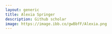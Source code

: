 ```yaml
---
layout: generic
title: Alexia Springer
description: Github scholar
image: https://image.ibb.co/gwBbfF/Alexia.png
---
```

